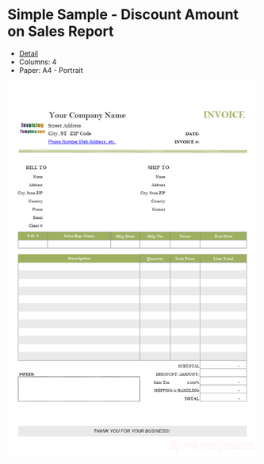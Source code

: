 ﻿# Simple Sample - Discount Amount on Sales Report
- [Detail](https://www.invoicingtemplate.com/simple-invoice-template-discount-amount-sales-report)
- Columns: 4
- Paper: A4 - Portrait

![Screenshot for Simple Sample - Discount Amount on Sales Report](simple-invoice-template-discount-amount-sales-report.png)